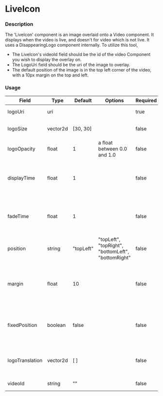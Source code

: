# LiveIcon

### Description
The 'LiveIcon' component is an image overlaid onto a Video component. It displays when the video is live, and doesn't for video which is not live. It uses a DisappearingLogo component internally. 
To utilize this tool,
 - The LiveIcon's videoId field should be the id of the video Component you wish to display the overlay on.
 - The LogoUri field should be the uri of the image to overlay.
 - The default position of the image is in the top left corner of the video, with a 10px margin on the top and left.

### Usage
| Field | Type | Default | Options | Required | AccessPermission | Description |
| ----------- | ----------- | ----------- | ----------- | ----------- | ----------- | ----------- |
| logoUri | uri | | | true | READ_WRITE | The uri of the image. |
| logoSize | vector2d | [30, 30] | | false | READ_WRITE | The size of the image as a vector2D. |
| logoOpacity | float | 1 | a float between 0.0 and 1.0 | false | READ_WRITE | The maximum opacity of the image. |
| displayTime | float | 1 | | false | READ_WRITE | The time the image is displayed at maximum opacity, in seconds. |
| fadeTime | float | 1 | | false | READ_WRITE | The time the image is faded from maximum opacity to transparent, in seconds. |
| position | string | "topLeft" | "topLeft", "topRight", "bottomLeft", "bottomRight" | false | READ_WRITE | Which corner of the video to display the image in. |
| margin | float | 10 | | false | READ_WRITE | If using position, the margin between the image and the edges of the video. |
| fixedPosition | boolean | false | | false | READ_WRITE | If true, the logoTranslation field is used instead of the position and margin fields. |
| logoTranslation | vector2d | [ ] | | false | READ_WRITE | An absolute translation of the image relative to the video. |
| videoId | string | "" | | false | READ_WRITE | The id of the video node. |